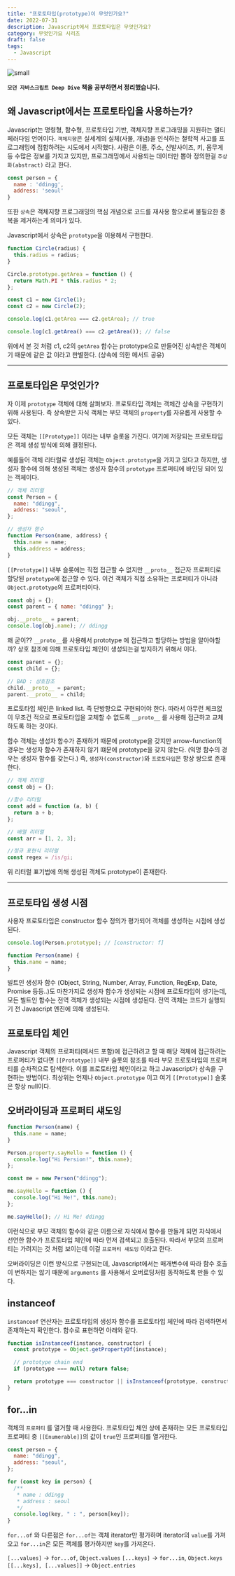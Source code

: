 ```yaml
---
title: "프로토타입(prototype)이 무엇인가요?"
date: 2022-07-31
description: Javascript에서 프로토타입은 무엇인가요?
category: 무엇인가요 시리즈
draft: false
tags:
  - Javascript
---
```


![small](http://image.yes24.com/goods/92742567/XL)

**`모던 자바스크립트 Deep Dive` 책을 공부하면서 정리했습니다.**

## 왜 Javascript에서는 프로토타입을 사용하는가?

Javascript는 명령형, 함수형, 프로토타입 기반, 객체지향 프로그래밍을 지원하는 멀티 페러다임 언어이다.
`객체지향`은 실세계의 실체(사물, 개념)을 인식하는 철학적 사고를 프로그래밍에 접합하려는 시도에서 시작했다.
사람은 이름, 주소, 신발사이즈, 키, 몸무게 등 수많은 정보를 가지고 있지만, 프로그래밍에서 사용되는 데이터만 뽑아 정의한걸 `추상화(abstract)` 라고 한다.

```Javascript
const person = {
  name : 'ddingg',
  address: 'seoul'
}
```

또한 `상속`은 객체지향 프로그래밍의 핵심 개념으로 코드를 재사용 함으로써 불필요한 중복을 제거하는게 의미가 있다.

Javascript에서 상속은 `prototype`을 이용해서 구현한다.

```js
function Circle(radius) {
  this.radius = radius;
}

Circle.prototype.getArea = function () {
  return Math.PI * this.radius * 2;
};

const c1 = new Circle(1);
const c2 = new Circle(2);

console.log(c1.getArea === c2.getArea); // true

console.log(c1.getArea() === c2.getArea()); // false
```

위에서 본 것 처럼 c1, c2의 `getArea` 함수는 prototype으로 만들어진 상속받은 객체이기 때문에 같은 값 이라고 판별한다. (상속에 의한 메서드 공유)

---

## 프로토타입은 무엇인가?

자 이제 `prototype` 객체에 대해 살펴보자.
프로토타입 객체는 객체간 상속을 구현하기 위해 사용된다.
즉 상속받은 자식 객체는 부모 객체의 `property`를 자유롭게 사용할 수 있다.

모든 객체는 `[[Prototype]]` 이라는 내부 슬롯을 가진다.
여기에 저장되는 프로토타입은 객체 생성 방식에 의해 결정된다.

예를들어 객체 리터럴로 생성된 객체는 `Object.prototype`을 가지고 있다고 하지만, 생성자 함수에 의해 생성된 객체는 생성자 함수의 `prototype` 프로퍼티에 바인딩 되어 있는 객체이다.

```js
// 객체 리터럴
const Person = {
  name: "ddingg",
  address: "seoul",
};

// 생성자 함수
function Person(name, address) {
  this.name = name;
  this.address = address;
}
```

`[[Prototype]]` 내부 슬롯에는 직접 접근할 수 없지만 `__proto__` 접근자 프로퍼티로 할당된 `prototype`에 접근할 수 있다.
이건 객체가 직접 소유하는 프로퍼티가 아니라 `Object.prototype`의 프로퍼티이다.

```js
const obj = {};
const parent = { name: "ddingg" };

obj.__proto__ = parent;
console.log(obj.name); // ddingg
```

왜 굳이?? `__proto__`를 사용해서 prototype 에 접근하고 할당하는 방법을 알아야할까?
상호 참조에 의해 프로토타입 체인이 생성되는걸 방지하기 위해서 이다.

```js
const parent = {};
const child = {};

// BAD : 상호참조
child.__proto__ = parent;
parent.__proto__ = child;
```

프로토타입 체인은 linked list. 즉 단방향으로 구현되어야 한다.
따라서 아무런 체크없이 무조건 적으로 프로토타입을 교체할 수 없도록 `__proto__` 를 사용해 접근하고 교체하도록 하는 것이다.

함수 객체는 생성자 함수가 존재하기 때문에 prototype을 갖지만 arrow-function의 경우는 생성자 함수가 존재하지 않기 떄문에 prototype을 갖지 않는다. (익명 함수의 경우는 생성자 함수를 갖는다.)
즉, `생성자(constructor)`와 `프로토타입`은 항상 쌍으로 존재한다.

```js
// 객체 리터럴
const obj = {};

//함수 리터럴
const add = function (a, b) {
  return a + b;
};

// 배열 리터럴
const arr = [1, 2, 3];

//정규 표현식 리터럴
const regex = /is/gi;
```

위 리터럴 표기법에 의해 생성된 객체도 prototype이 존재한다.

---

## 프로토타입 생성 시점

사용자 프로토타입은 constructor 함수 정의가 평가되어 객체를 생성하는 시점에 생성된다.

```js
console.log(Person.prototype); // [constructor: f]

function Person(name) {
  this.name = name;
}
```

빌트인 생성자 함수 (Object, String, Number, Array, Function, RegExp, Date, Promise 등등..)도 마찬가지로 생성자 함수가 생성되는 시점에 프로토타입이 생기는데, 모든 빌트인 함수는 전역 객체가 생성되는 시점에 생성된다.
전역 객체는 코드가 실행되기 전 Javascript 엔진에 의해 생성된다.

## 프로토타입 체인

Javascript 객체의 프로퍼티(메서드 포함)에 접근하려고 할 때 해당 객체에 접근하려는 프로퍼티가 없다면 `[[Prototype]]` 내부 슬롯의 참조를 따라 부모 프로토타입의 프로퍼티를 순차적으로 탐색한다.
이를 프로토타입 체인이라고 하고 Javascript가 상속을 구현하는 방법이다.
최상위는 언제나 `Object.prototype` 이고 여기 `[[Prototype]]` 슬롯은 항상 null이다.

## 오버라이딩과 프로퍼티 섀도잉

```js
function Person(name) {
  this.name = name;
}

Person.property.sayHello = function () {
  console.log("Hi Persion!", this.name);
};

const me = new Person("ddingg");

me.sayHello = function () {
  console.log("Hi Me!", this.name);
};

me.sayHello(); // Hi Me! ddingg
```

이런식으로 부모 객체의 함수와 같은 이름으로 자식에서 함수를 만들게 되면
자식에서 선언한 함수가 프로토타입 체인에 따라 먼저 검색되고 호출된다.
따라서 부모의 프로퍼티는 가려지는 것 처럼 보이는데 이걸 `프로퍼티 섀도잉` 이라고 한다.

오버라이딩은 이런 방식으로 구현되는데, Javascript에서는 매개변수에 따라 함수 호출이 변하지는 않기 때문에 `arguments` 를 사용해서 오버로딩처럼 동작하도록 만들 수 있다.

## instanceof

`instanceof` 연산자는 프로토타입의 생성자 함수를 프로토타입 체인에 따라 검색하면서 존재하는지 확인한다. 함수로 표현하면 아래와 같다.

```js
function isInstanceof(instance, constructor) {
  const prototype = Object.getPropertyOf(instance);

  // prototype chain end
  if (prototype === null) return false;

  return prototype === constructor || isInstanceof(prototype, constructor);
}
```

## for...in

객체의 `프로퍼티` 를 열거할 때 사용한다.
프로토타입 체인 상에 존재하는 모든 프로토타입 프로퍼티 중 `[[Enumerable]]`의 값이 `true`인 프로퍼티를 열거한다.

```js
const person = {
  name: "ddingg",
  address: "seoul",
};

for (const key in person) {
  /**
   * name : ddingg
   * address : seoul
   */
  console.log(key, " : ", person[key]);
}
```

`for...of` 와 다른점은 `for...of`는 객체 iterator만 평가하며 iterator의 `value`를 가져오고 `for...in`은 모든 객체를 평가하지만 `key`를 가져온다.

`[...values]` &rarr; `for...of`, `Object.values`
`[...keys]` &rarr; `for...in`, `Object.keys`
`[[...keys], [...values]]` &rarr; `Object.entries`
